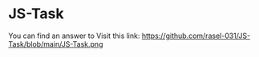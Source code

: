 # JS-Task
You can find an answer to
Visit this link: https://github.com/rasel-031/JS-Task/blob/main/JS-Task.png
